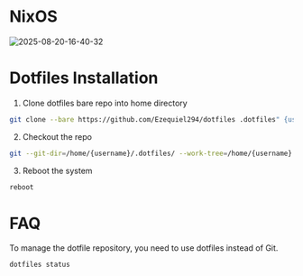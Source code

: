# NixOS

![2025-08-20-16-40-32](https://github.com/user-attachments/assets/e5226f75-8ac7-4c3f-95f6-25b7af57970f)

# Dotfiles Installation

1. Clone dotfiles bare repo into home directory
```bash
git clone --bare https://github.com/Ezequiel294/dotfiles .dotfiles" {username}
```

2. Checkout the repo
```bash
git --git-dir=/home/{username}/.dotfiles/ --work-tree=/home/{username} checkout --force" {username}
```

3. Reboot the system
```bash
reboot
```

# FAQ

To manage the dotfile repository, you need to use dotfiles instead of Git.
```bash
dotfiles status
```
